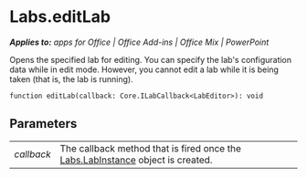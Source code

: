 
# Labs.editLab

 _**Applies to:** apps for Office | Office Add-ins | Office Mix | PowerPoint_

Opens the specified lab for editing. You can specify the lab's configuration data while in edit mode. However, you cannot edit a lab while it is being taken (that is, the lab is running).

```
function editLab(callback: Core.ILabCallback<LabEditor>): void
```


## Parameters


|||
|:-----|:-----|
| _callback_|The callback method that is fired once the [Labs.LabInstance](../powerpoint/office-mix/reference/labs.labinstance.md) object is created.|
